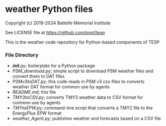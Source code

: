 # weather Python files

Copyright (c) 2019-2024 Battelle Memorial Institute

See LICENSE file at https://github.com/pnnl/tesp

This is the weather code repository for Python-based components of TESP

### File Directory

- *__init__.py*; boilerplate for a Python package
- *PSM_download.py*; simple script to download PSM weather files and convert them to DAT files
- *PSMv3toDAT.py*; this code reads in PSM v3 csv files to converts weather DAT format for common use by agents
- *README.md*; this file
- *TMY3toCSV.py*; converts TMY3 weather data to CSV format for common use by agents
- *TMYtoEPW.py*; command-line script that converts a TMY2 file to the EnergyPlus EPW format
- *weather_Agent.py*; publishes weather and forecasts based on a CSV file
